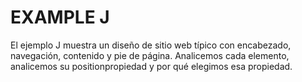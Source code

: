 # EXAMPLE J

 El ejemplo J muestra un diseño de sitio web típico con encabezado, navegación, contenido y pie de página. Analicemos cada elemento, analicemos su positionpropiedad y por qué elegimos esa propiedad.